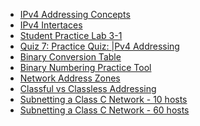 - [IPv4 Addressing Concepts]()
- [IPv4 Intertaces]()
- [Student Practice Lab 3-1]()
- [Quiz 7: Practice Quiz: |Pv4 Addressing]()
- [Binary Conversion Table]()
- [Binary Numbering Practice Tool]()
- [Network Address Zones]()
- [Classful vs Classless Addressing]()
- [Subnetting a Class C Network - 10 hosts]()
- [Subnetting a Class C Network - 60 hosts]()
